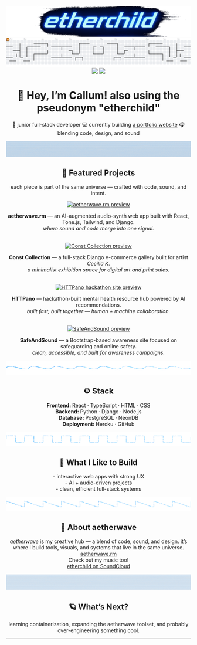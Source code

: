 <img src="https://github.com/etherOnGitHub/etherOnGitHub/blob/main/theme/images/banners/etherchild_banner_transparent_cropped.png" aria="hero image, etherchild in big neon letters with blue glitched background">

<picture>
  <source media="(prefers-color-scheme: dark)" srcset="https://raw.githubusercontent.com/etherongithub/etherongithub/output/pacman-contribution-graph-dark.svg">
  <source media="(prefers-color-scheme: light)" srcset="https://raw.githubusercontent.com/etherongithub/etherongithub/output/pacman-contribution-graph.svg">
  <img alt="pacman contribution graph" src="https://raw.githubusercontent.com/etherongithub/etherongithub/output/pacman-contribution-graph.svg">
</picture>

<div align="center">
	<img src="https://github-readme-stats.vercel.app/api?username=etherOnGitHub&theme=tokyonight&show_icons=true&hide_border=false&count_private=true" height="165">
	<img src="https://github-readme-stats.vercel.app/api/top-langs/?username=etherOnGitHub&theme=tokyonight&show_icons=true&hide_border=false&layout=compact">
</div>

<h1 align="center" aria="Hey! I'm Callum">👋 Hey, I’m Callum! also using the pseudonym "etherchild" </h1>
<p align="center">
🧠 junior full-stack developer  
💻 currently building <a href="https://github.com/etherOnGitHub/portfolio-dev-app/" aria="link to current project">a portfolio website</a>
🎧 blending code, design, and sound  
</p>

<img src="https://github.com/etherOnGitHub/etherOnGitHub/blob/main/theme/images/dividers/aetherwave_divider_texture_3.png">

<h2 align="center">🧩 Featured Projects</h2>

<p align="center">each piece is part of the same universe — crafted with code, sound, and intent.</p>

<div align="center">

  <!-- Aetherwave.rm -->
  <a href="https://github.com/etherOnGitHub/capstone-aetherwave-rm" target="_blank">
    <img src="https://github.com/etherOnGitHub/etherOnGitHub/blob/main/theme/images/previews/aetherwave_preview.gif" width="420" alt="aetherwave.rm preview">
  </a>
  <p><b>aetherwave.rm</b> — an AI-augmented audio-synth web app built with React, Tone.js, Tailwind, and Django.<br>
  <em>where sound and code merge into one signal.</em></p>

  <br>

  <!-- Const Collection -->
  <a href="https://github.com/etherOnGitHub/constcollection-art-portfolio-and-shop" target="_blank">
    <img src="https://github.com/etherOnGitHub/etherOnGitHub/blob/main/theme/images/previews/const_collection_preview.gif" width="420" alt="Const Collection preview">
  </a>
  <p><b>Const Collection</b> — a full-stack Django e-commerce gallery built for artist <em>Cecilia K</em>.<br>
  <em>a minimalist exhibition space for digital art and print sales.</em></p>

  <br>

  <!-- HTTPano -->
  <a href="https://github.com/etherOnGitHub/httpano" target="_blank">
    <img src="https://github.com/etherOnGitHub/etherOnGitHub/blob/main/theme/images/previews/httpano_preview.gif" width="420" alt="HTTPano hackathon site preview">
  </a>
  <p><b>HTTPano</b> — hackathon-built mental health resource hub powered by AI recommendations.<br>
  <em>built fast, built together — human + machine collaboration.</em></p>

  <br>

  <!-- SafeAndSound -->
  <a href="https://github.com/etherOnGitHub/safeandsound" target="_blank">
    <img src="https://github.com/etherOnGitHub/etherOnGitHub/blob/main/theme/images/previews/safeandsound_preview.gif" width="420" alt="SafeAndSound preview">
  </a>
  <p><b>SafeAndSound</b> — a Bootstrap-based awareness site focused on safeguarding and online safety.<br>
  <em>clean, accessible, and built for awareness campaigns.</em></p>

</div>

<img src="https://github.com/etherOnGitHub/etherOnGitHub/blob/main/theme/images/dividers/aetherwave_divider_sine.svg">

<h2 align="center">⚙️ Stack</h2> 
<p align="center">
  <b>Frontend: </b>React · TypeScript · HTML · CSS  <br>
  <b>Backend: </b>Python · Django · Node.js  <br>
  <b>Database: </b>PostgreSQL · NeonDB  <br>
  <b>Deployment: </b>Heroku · GitHub  <br>
</p> 

<img src="https://github.com/etherOnGitHub/etherOnGitHub/blob/main/theme/images/dividers/aetherwave_divider_square.svg">

<h2 align="center">🚀 What I Like to Build </h2>
<p align="center">
- interactive web apps with strong UX  <br>
- AI + audio-driven projects  <br>
- clean, efficient full-stack systems  <br>
</p> 

<img src="https://github.com/etherOnGitHub/etherOnGitHub/blob/main/theme/images/dividers/aetherwave_divider_saw.svg">

<h2 align="center">🌌 About aetherwave</h2> 
<p align="center">
<em>aetherwave </em>is my creative hub — a blend of code, sound, and design.  
it’s where I build tools, visuals, and systems that live in the same universe.  <br>
<a href="https://github.com/etherOnGitHub/capstone-aetherwave-rm" aria="link to synth website project">aetherwave.rm</a><br>
Check out my music too!<br>
<a href="https://soundcloud.com/etherchild" aria="link to soundcloud">etherchild on SoundCloud</a><br>
</p> 

<img src="https://github.com/etherOnGitHub/etherOnGitHub/blob/main/theme/images/dividers/aetherwave_divider_texture_4.png">

<h2 align="center">🪐 What’s Next?</h2>
<p align="center">
learning containerization, expanding the aetherwave toolset,  
and probably over-engineering something cool.  
</p> 


---
